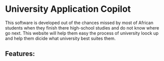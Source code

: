 # University Application Copilot
This software is developed out of the chances missed by most of African students when they finish there high-school studies and do not know where go next. This website will help them easy the process of university loock up and help them dicide what university best suites them.

## Features:
